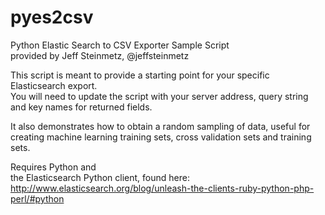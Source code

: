 pyes2csv
========

Python Elastic Search to CSV Exporter Sample Script  
provided by Jeff Steinmetz, @jeffsteinmetz  
  
This script is meant to provide a starting point for your specific Elasticsearch export.  
You will need to update the script with your server address, query string and key names for returned fields.  
  
It also demonstrates how to obtain a random sampling of data, useful for creating machine learning training sets, cross validation sets and training sets.

Requires Python and  
the Elasticsearch Python client, found here:  
http://www.elasticsearch.org/blog/unleash-the-clients-ruby-python-php-perl/#python
